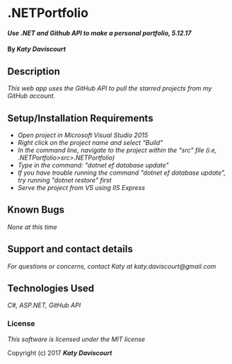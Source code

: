 # .NETPortfolio


#### _Use .NET and Github API to make a personal portfolio, 5.12.17_ 

#### By _**Katy Daviscourt**_

## Description

_This web app uses the GitHub API to pull the starred projects from my GitHub account._

## Setup/Installation Requirements

* _Open project in Microsoft Visual Studio 2015_
* _Right click on the project name and select "Build"_
* _In the command line, navigate to the project within the "src" file (i.e, .NETPortfolio>src>.NETPortfolio)_
* _Type in the command: "dotnet ef database update"_
* _If you have trouble running the command "dotnet ef database update", try running "dotnet restore" first_
* _Serve the project from VS using IIS Express_

## Known Bugs

_None at this time_

## Support and contact details

_For questions or concerns, contact Katy at katy.daviscourt@gmail.com_

## Technologies Used

_C#, ASP.NET, GitHub API_

### License

*This software is licensed under the MIT license*

Copyright (c) 2017 **_Katy Daviscourt_**
